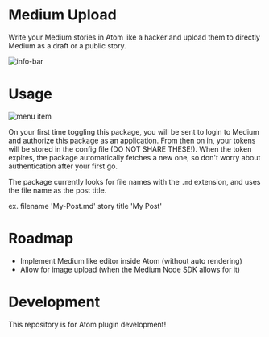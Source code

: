 # Medium Upload

Write your Medium stories in Atom like a hacker and upload them to directly Medium as a draft or a public story.

![info-bar](https://raw.githubusercontent.com/ericadamski/atom-medium-upload/master/assets/info-bar.png)

# Usage

![menu item](https://raw.githubusercontent.com/ericadamski/atom-medium-upload/master/assets/menu-item.png)

On your first time toggling this package, you will be sent to login to Medium and authorize this package as an application. From then on in, your tokens will be stored in the config file (DO NOT SHARE THESE!). When the token expires, the package automatically fetches a new one, so don't worry about authentication after your first go.

The package currently looks for file names with the `.md` extension, and uses the file name as the post title.

ex. filename 'My-Post.md' story title 'My Post'

# Roadmap

- Implement Medium like editor inside Atom (without auto rendering)
- Allow for image upload (when the Medium Node SDK allows for it)

# Development

This repository is for Atom plugin development!
